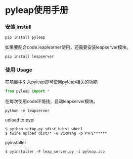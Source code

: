 # pyleap使用手册

### 安装 Install

```shell
pip install pyleap
```

如果要配合code.leaplearner使用，还需要安装leapserver模块。

```shell
pip install leapserver
```

### 使用 Usage

在项目中引入pyleap即可使用pyleap相关的功能

```python
from pyleap import *
```

在每次使用code环境钱，启动leapserver模块。

```shell
python -m leapserver
```



upload to pypi

```shell
$ python setup.py sdist bdist_wheel
$ twine upload dist/* -u VicWang -p PYPI******
```

pyinstaller

```shell
$ pyinstaller -F leap_server.py -i pyleap.ico
```



